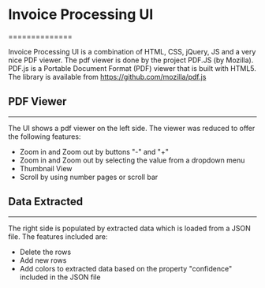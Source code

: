 # Invoice Processing UI #
==============

Invoice Processing UI is a combination of HTML, CSS, jQuery, JS and a very nice PDF viewer.
The pdf viewer is done by the project PDF.JS (by Mozilla). 
PDF.js is a Portable Document Format (PDF) viewer that is built with HTML5. 
The library is available from https://github.com/mozilla/pdf.js


## PDF Viewer ##
--------------

The UI shows a pdf viewer on the left side. The viewer was reduced to offer the following features:

* Zoom in and Zoom out by buttons "-" and "+"
* Zoom in and Zoom out by selecting the value from a dropdown menu
* Thumbnail View
* Scroll by using number pages or scroll bar

## Data Extracted ##
--------------

The right side is populated by extracted data which is loaded from a JSON file. The features included are:

* Delete the rows
* Add new rows
* Add colors to extracted data based on the property "confidence" included in the JSON file